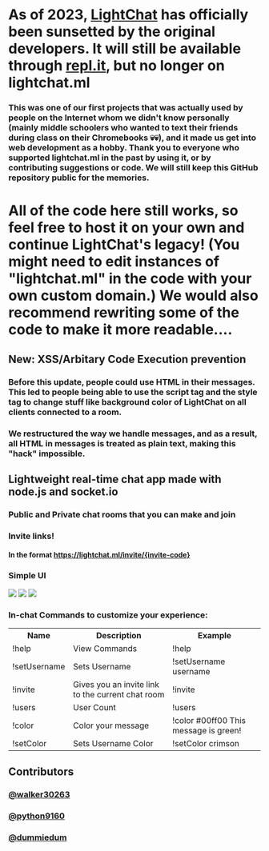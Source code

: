 # As of 2023, [LightChat](https://lightchat.walker30263.repl.co/) has officially been sunsetted by the original developers. It will still be available through [repl.it](https://lightchat.walker30263.repl.co/), but no longer on lightchat.ml

### This was one of our first projects that was actually used by people on the Internet whom we didn't know personally (mainly middle schoolers who wanted to text their friends during class on their Chromebooks 💀💀), and it made us get into web development as a hobby. Thank you to everyone who supported lightchat.ml in the past by using it, or by contributing suggestions or code. We will still keep this GitHub repository public for the memories.

# All of the code here still works, so feel free to host it on your own and continue LightChat's legacy! (You might need to edit instances of "lightchat.ml" in the code with your own custom domain.) We would also recommend rewriting some of the code to make it more readable....

## New: XSS/Arbitary Code Execution prevention
### Before this update, people could use HTML in their messages. This led to people being able to use the script tag and the style tag to change stuff like background color of LightChat on all clients connected to a room. 
### We restructured the way we handle messages, and as a result, all HTML in messages is treated as plain text, making this "hack" impossible.

## Lightweight real-time chat app made with node.js and socket.io
### Public and Private chat rooms that you can make and join
### Invite links!
#### In the format https://lightchat.ml/invite/{invite-code}
### Simple UI
![](https://github.com/Walker30263/lightchat/blob/main/assets/ui-screenshots/ui_v1-1.png?raw=true)
![](https://github.com/Walker30263/lightchat/blob/main/assets/ui-screenshots/chat-ui_v1-1.png?raw=true)
![](https://github.com/Walker30263/lightchat/blob/main/assets/ui-screenshots/gettingInvited-ui_v1-1.png?raw=true)
### In-chat Commands to customize your experience:
<table>
          <tr>
            <th>Name</th>
            <th>Description</th>
            <th>Example</th>
          </tr>
          <tr>
            <td>!help</td>
            <td>View Commands</td>
            <td>!help</td>
          </tr>
          <tr>
            <td>!setUsername</td>
            <td>Sets Username</td>
            <td>!setUsername username</td>
          </tr>
          <tr>
            <td>!invite</td>
            <td>Gives you an invite link to the current chat room</td>
            <td>!invite</td>
          </tr>
          <tr>
            <td>!users</td>
            <td>User Count</td>
            <td>!users</td>
          </tr>
          <tr>
            <td>!color</td>
            <td>Color your message</td>
            <td>!color #00ff00 This message is green!</td>
          </tr>
          <tr>
            <td>!setColor</td>
            <td>Sets Username Color</td>
            <td>!setColor crimson</td>
          </tr>
        </table>

## Contributors
### [@walker30263](https://github.com/walker30263)
### [@python9160](https://github.com/python9160)
### [@dummiedum](https://github.com/dummiedum)
